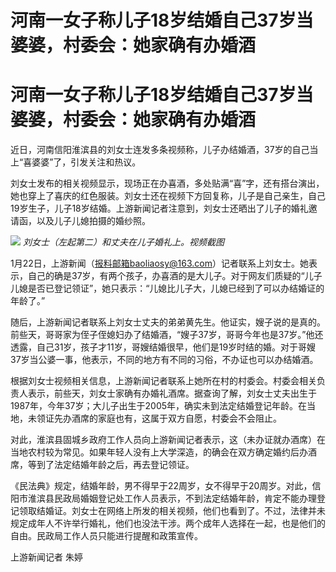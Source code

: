 # 河南一女子称儿子18岁结婚自己37岁当婆婆，村委会：她家确有办婚酒

# 河南一女子称儿子18岁结婚自己37岁当婆婆，村委会：她家确有办婚酒

近日，河南信阳淮滨县的刘女士连发多条视频称，儿子办结婚酒，37岁的自己当上“喜婆婆”了，引发关注和热议。

刘女士发布的相关视频显示，现场正在办喜酒，多处贴满“喜”字，还有搭台演出，她也穿上了喜庆的红色服装。刘女士还在视频下方回复称，儿子是自己亲生，自己19岁生子，儿子18岁结婚。上游新闻记者注意到，刘女士还晒出了儿子的婚礼邀请函，以及儿子儿媳拍摄的婚纱照。

![](https://inews.gtimg.com/om_bt/OeOyDV1TPy5DsL7Psq6kWf_S7CCCOk3KVhiHo95O3u8OkAA/1000)
_刘女士（左起第二）和丈夫在儿子婚礼上。视频截图_

1月22日，上游新闻（报料邮箱baoliaosy@163.com）记者联系上刘女士。她表示，自己的确是37岁，有两个孩子，办喜酒的是大儿子。对于网友们质疑的“儿子儿媳是否已登记领证”，她只表示：“儿媳比儿子大，儿媳已经到了可以办结婚证的年龄了。”

随后，上游新闻记者联系上刘女士丈夫的弟弟黄先生。他证实，嫂子说的是真的。前些天，哥哥家为侄子侄媳妇办了结婚酒，“嫂子37岁，哥哥今年也是37岁。”他还透露，自己31岁，孩子才11岁，哥嫂结婚很早，他们是19岁时结的婚。对于哥嫂37岁当公婆一事，他表示，不同的地方有不同的习俗，不办证也可以办结婚酒。

根据刘女士视频相关信息，上游新闻记者联系上她所在村的村委会。村委会相关负责人表示，前些天，刘女士家确有办婚礼酒席。据查询了解，刘女士丈夫出生于1987年，今年37岁；大儿子出生于2005年，确实未到法定结婚登记年龄。在当地，未领证先办酒席的家庭也有，这属于双方自愿，村委会不会阻止。

对此，淮滨县固城乡政府工作人员向上游新闻记者表示，这（未办证就办酒席）在当地农村较为常见。如果年轻人没有上大学深造，的确会在双方确定婚约后办酒席，等到了法定结婚年龄之后，再去登记领证。

《民法典》规定，结婚年龄，男不得早于22周岁，女不得早于20周岁。对此，信阳市淮滨县民政局婚姻登记处工作人员表示，不到法定结婚年龄，肯定不能办理登记领取结婚证。刘女士在网络上所发的相关视频，他们也看到了。不过，法律并未规定成年人不许举行婚礼，他们也没法干涉。两个成年人选择在一起，也是他们的自由。民政局工作人员只能进行提醒和政策宣传。

上游新闻记者 朱婷

